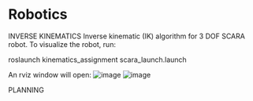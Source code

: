 # Robotics

INVERSE KINEMATICS
Inverse kinematic (IK) algorithm for 3 DOF SCARA robot.
To visualize the robot, run: 

roslaunch kinematics_assignment scara_launch.launch

An rviz window will open:
![image](https://github.com/anonimorob/Robotics/assets/115708199/dbd0c2f5-7801-48a8-a6ce-14e64d61b800)
![image](https://github.com/anonimorob/Robotics/assets/115708199/5d10581b-00a3-435a-9bcf-988ab447516c)


PLANNING



